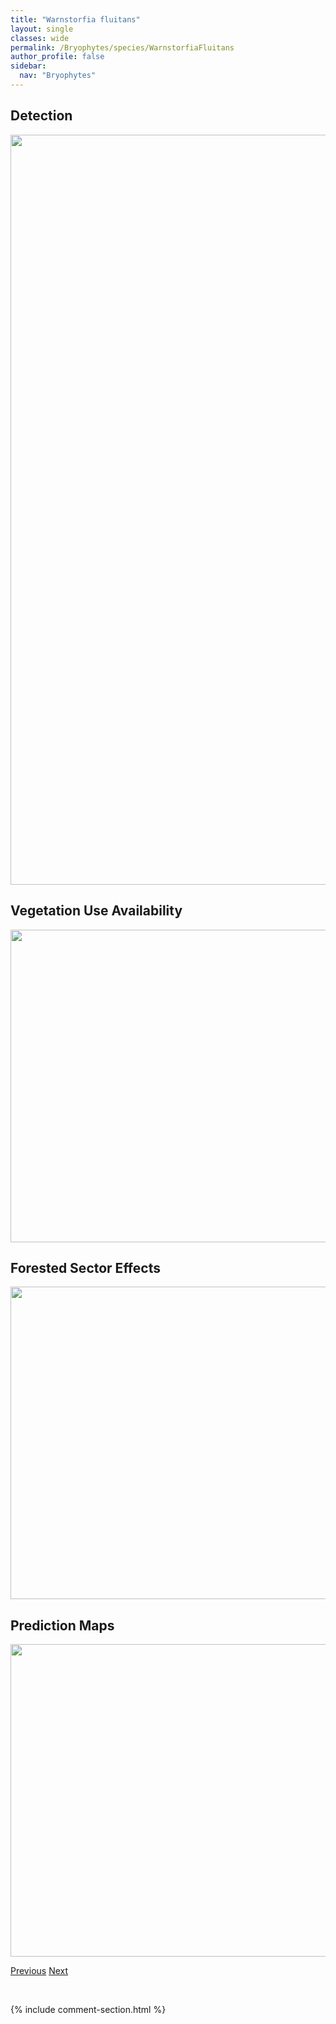 ```yaml
---
title: "Warnstorfia fluitans"
layout: single
classes: wide
permalink: /Bryophytes/species/WarnstorfiaFluitans
author_profile: false
sidebar:
  nav: "Bryophytes"
---
```


<h2>Detection</h2>

<a href="https://drive.google.com/uc?export=view&id=1WdEqnLirmw3LvhbpsMkaCmIeYDJGxKuB">
<img src="https://drive.google.com/uc?export=view&id=1WdEqnLirmw3LvhbpsMkaCmIeYDJGxKuB" height = "1200" width = "800">
</a>


<h2>Vegetation Use Availability</h2>

<a href="https://drive.google.com/uc?export=view&id=1kdAMyuhy-3Uf3lpWA3HzGl05QMYPoVcH">
<img src="https://drive.google.com/uc?export=view&id=1kdAMyuhy-3Uf3lpWA3HzGl05QMYPoVcH" height = "500" width = "1000">
</a>


<h2>Forested Sector Effects</h2>

<a href="https://drive.google.com/uc?export=view&id=1vDqSXdLv3psWp-sNPt9W98Io63PICL_C">
<img src="https://drive.google.com/uc?export=view&id=1vDqSXdLv3psWp-sNPt9W98Io63PICL_C" height = "500" width = "1000">
</a>


<h2>Prediction Maps</h2>

<a href="https://drive.google.com/uc?export=view&id=1GK-nin8TKyUAaUETVvkhs98OnxiascL-">
<img src="https://drive.google.com/uc?export=view&id=1GK-nin8TKyUAaUETVvkhs98OnxiascL-" height = "500" width = "1000">
</a>


<a href="/DevelopmentWebsite/Bryophytes/species/TetraplodonAngustatus" class="pagination--pager" title="Tetraplodon angustatus">Previous</a> <a href="/DevelopmentWebsite/Bryophytes/species/PseudocampyliumRadicale" class="pagination--pager" title="Pseudocampylium radicale">Next</a>

<p>&nbsp;</p>

{% include comment-section.html %}
